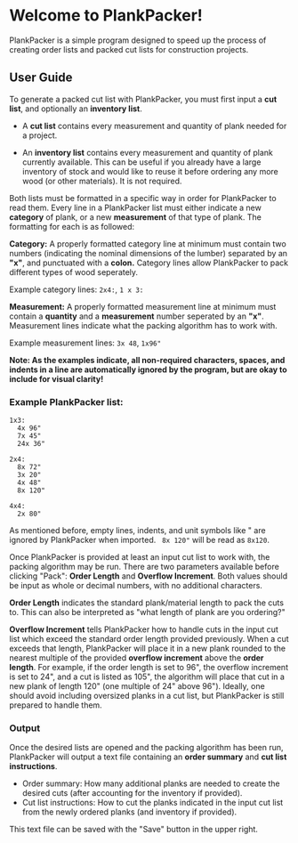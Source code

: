 # Welcome to PlankPacker!

PlankPacker is a simple program designed to speed up the process of creating order lists and packed cut lists for construction projects.

## User Guide

To generate a packed cut list with PlankPacker, you must first input a **cut list**, and optionally an **inventory list**.

- A **cut list** contains every measurement and quantity of plank needed for a project.

- An **inventory list** contains every measurement and quantity of plank currently available. This can be useful if you already have a large inventory of stock and would like to reuse it before ordering any more wood (or other materials). It is not required.

Both lists must be formatted in a specific way in order for PlankPacker to read them. Every line in a PlankPacker list must either indicate a new **category** of plank, or a new **measurement** of that type of plank. The formatting for each is as followed:

**Category:** A properly formatted category line at minimum must contain two numbers (indicating the nominal dimensions of the lumber) separated by an **"x"**, and punctuated with a **colon.** Category lines allow PlankPacker to pack different types of wood seperately.

Example category lines: `2x4:`, `1 x 3:`

**Measurement:** A properly formatted measurement line at minimum must contain a **quantity** and a **measurement** number seperated by an **"x"**. Measurement lines indicate what the packing algorithm has to work with.

Example measurement lines: `3x 48`, `1x96"`

**Note: As the examples indicate, all non-required characters, spaces, and indents in a line are automatically ignored by the program, but are okay to include for visual clarity!**

### Example PlankPacker list:
```
1x3:
  4x 96"
  7x 45"
  24x 36"

2x4:
  8x 72"
  3x 20"
  4x 48"
  8x 120"

4x4:
  2x 80"
```
As mentioned before, empty lines, indents, and unit symbols like " are ignored by PlankPacker when imported. ` 8x 120"` will be read as `8x120`.

Once PlankPacker is provided at least an input cut list to work with, the packing algorithm may be run. There are two parameters available before clicking "Pack": **Order Length** and **Overflow Increment**. Both values should be input as whole or decimal numbers, with no additional characters.

**Order Length** indicates the standard plank/material length to pack the cuts to. This can also be interpreted as "what length of plank are you ordering?"

**Overflow Increment** tells PlankPacker how to handle cuts in the input cut list which exceed the standard order length provided previously. When a cut exceeds that length, PlankPacker will place it in a new plank rounded to the nearest multiple of the provided **overflow increment** above the **order length**. For example, if the order length is set to 96", the overflow increment is set to 24", and a cut is listed as 105", the algorithm will place that cut in a new plank of length 120" (one multiple of 24" above 96"). Ideally, one should avoid including oversized planks in a cut list, but PlankPacker is still prepared to handle them. 

### Output
Once the desired lists are opened and the packing algorithm has been run, PlankPacker will output a text file containing an **order summary** and **cut list instructions**. 
- Order summary: How many additional planks are needed to create the desired cuts (after accounting for the inventory if provided).
- Cut list instructions: How to cut the planks indicated in the input cut list from the newly ordered planks (and inventory if provided).

This text file can be saved with the "Save" button in the upper right.
